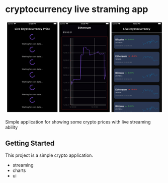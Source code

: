 # cryptocurrency live straming app

![Project!](overview.png)

Simple application for showing some crypto prices with live streaming ability

## Getting Started

This project is a simple crypto application.

- streaming
- charts
- ui
